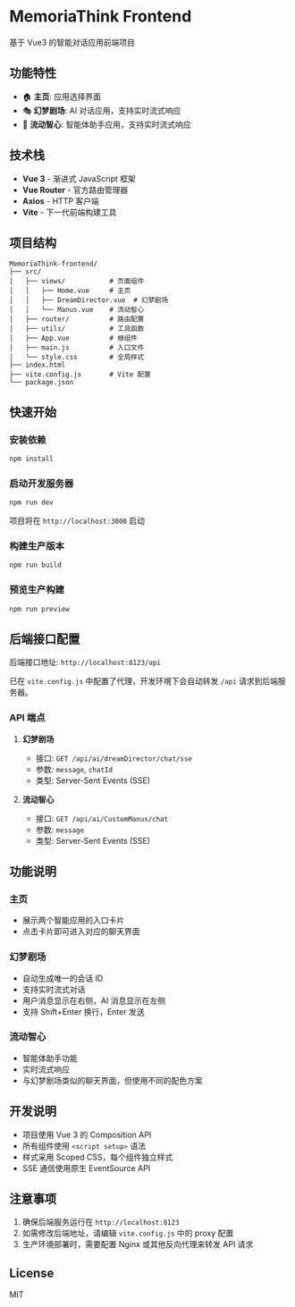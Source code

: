 # MemoriaThink Frontend

基于 Vue3 的智能对话应用前端项目

## 功能特性

- 🏠 **主页**: 应用选择界面
- 🎭 **幻梦剧场**: AI 对话应用，支持实时流式响应
- 🧠 **流动智心**: 智能体助手应用，支持实时流式响应

## 技术栈

- **Vue 3** - 渐进式 JavaScript 框架
- **Vue Router** - 官方路由管理器
- **Axios** - HTTP 客户端
- **Vite** - 下一代前端构建工具

## 项目结构

```
MemoriaThink-frontend/
├── src/
│   ├── views/           # 页面组件
│   │   ├── Home.vue     # 主页
│   │   ├── DreamDirector.vue  # 幻梦剧场
│   │   └── Manus.vue    # 流动智心
│   ├── router/          # 路由配置
│   ├── utils/           # 工具函数
│   ├── App.vue          # 根组件
│   ├── main.js          # 入口文件
│   └── style.css        # 全局样式
├── index.html
├── vite.config.js       # Vite 配置
└── package.json
```

## 快速开始

### 安装依赖

```bash
npm install
```

### 启动开发服务器

```bash
npm run dev
```

项目将在 `http://localhost:3000` 启动

### 构建生产版本

```bash
npm run build
```

### 预览生产构建

```bash
npm run preview
```

## 后端接口配置

后端接口地址: `http://localhost:8123/api`

已在 `vite.config.js` 中配置了代理，开发环境下会自动转发 `/api` 请求到后端服务器。

### API 端点

1. **幻梦剧场**
   - 接口: `GET /api/ai/dreamDirector/chat/sse`
   - 参数: `message`, `chatId`
   - 类型: Server-Sent Events (SSE)

2. **流动智心**
   - 接口: `GET /api/ai/CustomManus/chat`
   - 参数: `message`
   - 类型: Server-Sent Events (SSE)

## 功能说明

### 主页
- 展示两个智能应用的入口卡片
- 点击卡片即可进入对应的聊天界面

### 幻梦剧场
- 自动生成唯一的会话 ID
- 支持实时流式对话
- 用户消息显示在右侧，AI 消息显示在左侧
- 支持 Shift+Enter 换行，Enter 发送

### 流动智心
- 智能体助手功能
- 实时流式响应
- 与幻梦剧场类似的聊天界面，但使用不同的配色方案

## 开发说明

- 项目使用 Vue 3 的 Composition API
- 所有组件使用 `<script setup>` 语法
- 样式采用 Scoped CSS，每个组件独立样式
- SSE 通信使用原生 EventSource API

## 注意事项

1. 确保后端服务运行在 `http://localhost:8123`
2. 如需修改后端地址，请编辑 `vite.config.js` 中的 proxy 配置
3. 生产环境部署时，需要配置 Nginx 或其他反向代理来转发 API 请求

## License

MIT

